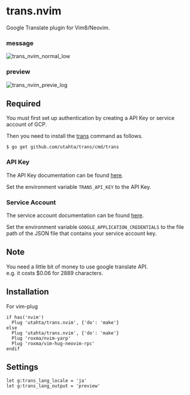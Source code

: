 # trans.nvim

Google Translate plugin for Vim8/Neovim.

### message
![trans_nvim_normal_low](https://user-images.githubusercontent.com/97572/35632085-05f00030-06e9-11e8-92a5-98252d71ce1a.gif)

### preview
![trans_nvim_previe_log](https://user-images.githubusercontent.com/97572/35763640-f51224d4-08f3-11e8-8d13-0510d13d240d.gif)

## Required

You must first set up authentication by creating a API Key or service account of GCP.

Then you need to install the [trans](https://github.com/utahta/trans) command as follows.

```
$ go get github.com/utahta/trans/cmd/trans
```

### API Key

The API Key documentation can be found [here](https://cloud.google.com/translate/docs/auth#using_an_api_key).

Set the environment variable `TRANS_API_KEY` to the API Key.

### Service Account

The service account documentation can be found [here](https://cloud.google.com/iam/docs/creating-managing-service-accounts).

Set the environment variable `GOOGLE_APPLICATION_CREDENTIALS` to the file path of the JSON file that contains your service account key.

## Note

You need a little bit of money to use google translate API.  
e.g. it costs $0.06 for 2889 characters.

## Installation

For vim-plug
```viml
if has('nvim')
  Plug 'utahta/trans.nvim', {'do': 'make'}
else
  Plug 'utahta/trans.nvim', {'do': 'make'}
  Plug 'roxma/nvim-yarp'
  Plug 'roxma/vim-hug-neovim-rpc'
endif
```

## Settings

```viml
let g:trans_lang_locale = 'ja'
let g:trans_lang_output = 'preview'
```

